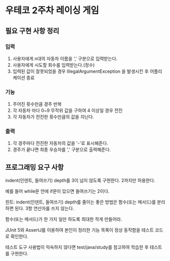 # 우테코 2주차 레이싱 게임 
## 필요 구현 사항 정리

### 입력
1. 사용자에게 n대의 자동차 이름을 ',' 구분으로 입력받는다.
2. 사용자에게 시도할 회수를 입력받는다.(정수)
3. 입력된 값이 잘못되었을 경우 IllegalArgumentException 을 발생시킨 후 어플리케이션 종료

### 기능 
1. 주어진 횟수만큼 경주 반복 
2. 각 자동차 마다 0~9 무작위 값을 구하여 4 이상일 경우 전진
3. 각 자동차가 전진한 횟수만큼의 값을 지닌다. 

### 출력
1. 각 경주마다 전진한 자동차의 값을 '-'로 표시해준다.
2. 경주가 끝나면 최종 우승자를 ',' 구분으로 출력해준다. 

## 프로그래밍 요구 사항

indent(인덴트, 들여쓰기) depth를 3이 넘지 않도록 구현한다. 2까지만 허용한다.


예를 들어 while문 안에 if문이 있으면 들여쓰기는 2이다.


힌트: indent(인덴트, 들여쓰기) depth를 줄이는 좋은 방법은 함수(또는 메서드)를 분리하면 된다.
3항 연산자를 쓰지 않는다.


함수(또는 메서드)가 한 가지 일만 하도록 최대한 작게 만들어라.


JUnit 5와 AssertJ를 이용하여 본인이 정리한 기능 목록이 정상 동작함을 테스트 코드로 확인한다.


테스트 도구 사용법이 익숙하지 않다면 test/java/study를 참고하여 학습한 후 테스트를 구현한다.